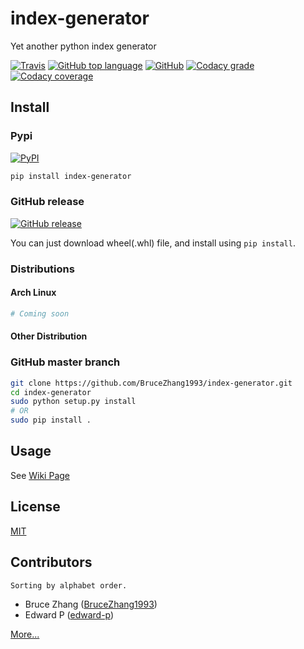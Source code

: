 # index-generator

Yet another python index generator

[![Travis](https://img.shields.io/travis/index-generator-project/index-generator.svg?style=for-the-badge)](https://travis-ci.org/index-generator-project/index-generator)
[![GitHub top language](https://img.shields.io/github/languages/top/index-generator-project/index-generator.svg?style=for-the-badge)](https://github.com/index-generator-project/index-generator)
[![GitHub](https://img.shields.io/github/license/index-generator-project/index-generator.svg?style=for-the-badge)](https://github.com/index-generator-project/index-generator/blob/master/LICENSE)
[![Codacy grade](https://img.shields.io/codacy/grade/3aef89bd80514ba0a2e353aefac47ebe.svg?style=for-the-badge)](https://app.codacy.com/project/index-generator-project/index-generator/dashboard)
[![Codacy coverage](https://img.shields.io/codacy/coverage/3aef89bd80514ba0a2e353aefac47ebe.svg?style=for-the-badge)](https://app.codacy.com/project/index-generator-project/index-generator/dashboard)

## Install

### Pypi

[![PyPI](https://img.shields.io/pypi/v/index-generator.svg?style=for-the-badge)](https://pypi.org/project/index-generator)

```bash
pip install index-generator
```

### GitHub release

[![GitHub release](https://img.shields.io/github/release/index-generator-project/index-generator.svg?style=for-the-badge)](https://github.com/index-generator-project/index-generator/releases)

You can just download wheel(.whl) file, and install using `pip install`.

### Distributions

#### Arch Linux

```bash
# Coming soon
```

#### Other Distribution

### GitHub master branch

```bash
git clone https://github.com/BruceZhang1993/index-generator.git
cd index-generator
sudo python setup.py install
# OR
sudo pip install .
```

## Usage

See [Wiki Page](https://github.com/index-generator-project/index-generator/wiki)

## License

[MIT](https://github.com/index-generator-project/index-generator/blob/master/LICENSE)

## Contributors

    Sorting by alphabet order. 

- Bruce Zhang ([BruceZhang1993](https://github.com/BruceZhang1993))
- Edward P ([edward-p](https://github.com/edward-p))

[More...](https://github.com/index-generator-project/index-generator/graphs/contributors)
